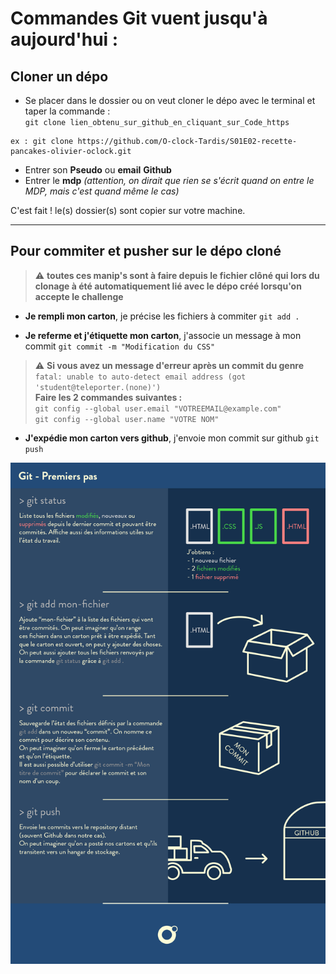 # **Commandes Git** vuent jusqu'à aujourd'hui :  

## Cloner un dépo

- Se placer dans le dossier ou on veut cloner le dépo avec le terminal et taper la commande :  
`git clone lien_obtenu_sur_github_en_cliquant_sur_Code_https`

```
ex : git clone https://github.com/O-clock-Tardis/S01E02-recette-pancakes-olivier-oclock.git
```

- Entrer son **Pseudo** ou **email** **Github**  
- Entrer le **mdp** *(attention, on dirait que rien se s'écrit quand on entre le MDP, mais c'est quand même le cas)*  

C'est fait ! le(s) dossier(s) sont copier sur votre machine.  

***

## Pour commiter et pusher sur le dépo cloné
 

>:warning: **toutes ces manip's sont à faire depuis le fichier clôné qui lors du clonage à été automatiquement lié avec le dépo créé lorsqu'on accepte le challenge**
- **Je rempli mon carton**, je précise les fichiers à commiter
`git add .`

- **Je referme et j'étiquette mon carton**, j'associe un message à mon commit
`git commit -m "Modification du CSS"`

> :warning: **Si vous avez un message d'erreur après un commit du genre**  
`fatal: unable to auto-detect email address (got 'student@teleporter.(none)')`    
**Faire les 2 commandes suivantes :**   
`git config --global user.email "VOTREEMAIL@example.com"`  
`git config --global user.name "VOTRE NOM"`  

- **J'expédie mon carton vers github**, j'envoie mon commit sur github
`git push`

<img src="./premiers-pas.png">


